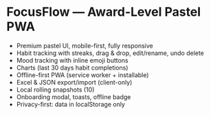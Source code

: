 # FocusFlow — Award-Level Pastel PWA
- Premium pastel UI, mobile-first, fully responsive
- Habit tracking with streaks, drag & drop, edit/rename, undo delete
- Mood tracking with inline emoji buttons
- Charts (last 30 days habit completions)
- Offline-first PWA (service worker + installable)
- Excel & JSON export/import (client-only)
- Local rolling snapshots (10)
- Onboarding modal, toasts, offline badge
- Privacy-first: data in localStorage only
